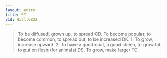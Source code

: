 ```yaml
---
layout: entry
title: དར་
vid: Hill:0822
---
```

> To be diffused, grown up, to spread CD. To become popular, to become common, to spread out, to be increased DK. 1. To grow, increase upward. 2. To have a good coat, a good sheen, to grow fat, to put on flesh (for animals) DS. To grow, make larger TC.
